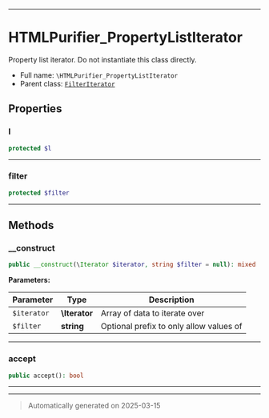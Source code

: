 ***

# HTMLPurifier_PropertyListIterator

Property list iterator. Do not instantiate this class directly.



* Full name: `\HTMLPurifier_PropertyListIterator`
* Parent class: [`FilterIterator`](./FilterIterator.md)



## Properties


### l



```php
protected $l
```






***

### filter



```php
protected $filter
```






***

## Methods


### __construct



```php
public __construct(\Iterator $iterator, string $filter = null): mixed
```








**Parameters:**

| Parameter | Type | Description |
|-----------|------|-------------|
| `$iterator` | **\Iterator** | Array of data to iterate over |
| `$filter` | **string** | Optional prefix to only allow values of |





***

### accept



```php
public accept(): bool
```












***


***
> Automatically generated on 2025-03-15
